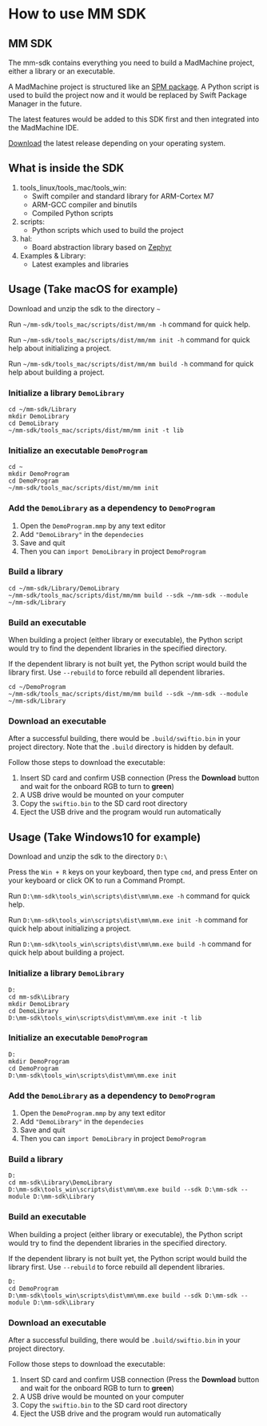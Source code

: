 # How to use MM SDK

## MM SDK

The mm-sdk contains everything you need to build a MadMachine project, either a library or an executable.

A MadMachine project is structured like an [SPM package](https://swift.org/package-manager). A Python script is used to build the project now and it would be replaced by Swift Package Manager in the future.

The latest features would be added to this SDK first and then integrated into the MadMachine IDE.

[Download](https://github.com/madmachineio/mm-sdk) the latest release depending on your operating system.

## What is inside the SDK

1. tools\_linux/tools\_mac/tools\_win:
   * Swift compiler and standard library for ARM-Cortex M7
   * ARM-GCC compiler and binutils
   * Compiled Python scripts
2. scripts:
   * Python scripts which used to build the project
3. hal:
   * Board abstraction library based on [Zephyr](https://github.com/zephyrproject-rtos/zephyr)
4. Examples & Library:
   * Latest examples and libraries

## Usage \(Take macOS for example\)

Download and unzip the sdk to the directory `~`

Run `~/mm-sdk/tools_mac/scripts/dist/mm/mm -h` command for quick help.

Run `~/mm-sdk/tools_mac/scripts/dist/mm/mm init -h` command for quick help about initializing a project.

Run `~/mm-sdk/tools_mac/scripts/dist/mm/mm build -h` command for quick help about building a project.

### Initialize a library `DemoLibrary`

```text
cd ~/mm-sdk/Library
mkdir DemoLibrary
cd DemoLibrary
~/mm-sdk/tools_mac/scripts/dist/mm/mm init -t lib
```

### Initialize an executable `DemoProgram`

```text
cd ~
mkdir DemoProgram
cd DemoProgram
~/mm-sdk/tools_mac/scripts/dist/mm/mm init
```

### Add the `DemoLibrary` as a dependency to `DemoProgram`

1. Open the `DemoProgram.mmp` by any text editor
2. Add `"DemoLibrary"` in the `dependecies`
3. Save and quit
4. Then you can `import DemoLibrary` in project `DemoProgram`

### Build a library

```text
cd ~/mm-sdk/Library/DemoLibrary
~/mm-sdk/tools_mac/scripts/dist/mm/mm build --sdk ~/mm-sdk --module ~/mm-sdk/Library
```

### Build an executable

When building a project \(either library or executable\), the Python script would try to find the dependent libraries in the specified directory.

If the dependent library is not built yet, the Python script would build the library first. Use `--rebuild` to force rebuild all dependent libraries.

```text
cd ~/DemoProgram
~/mm-sdk/tools_mac/scripts/dist/mm/mm build --sdk ~/mm-sdk --module ~/mm-sdk/Library
```

### Download an executable

After a successful building, there would be `.build/swiftio.bin` in your project directory. Note that the `.build` directory is hidden by default.

Follow those steps to download the executable:

1. Insert SD card and confirm USB connection \(Press the **Download** button and wait for the onboard RGB to turn to **green**\)
2. A USB drive would be mounted on your computer
3. Copy the `swiftio.bin` to the SD card root directory
4. Eject the USB drive and the program would run automatically

## Usage \(Take Windows10 for example\)

Download and unzip the sdk to the directory `D:\`

Press the `Win + R` keys on your keyboard, then type `cmd`, and press Enter on your keyboard or click OK to run a Command Prompt.

Run `D:\mm-sdk\tools_win\scripts\dist\mm\mm.exe -h` command for quick help.

Run `D:\mm-sdk\tools_win\scripts\dist\mm\mm.exe init -h` command for quick help about initializing a project.

Run `D:\mm-sdk\tools_win\scripts\dist\mm\mm.exe build -h` command for quick help about building a project.

### Initialize a library `DemoLibrary`

```text
D:
cd mm-sdk\Library
mkdir DemoLibrary
cd DemoLibrary
D:\mm-sdk\tools_win\scripts\dist\mm\mm.exe init -t lib
```

### Initialize an executable `DemoProgram`

```text
D:
mkdir DemoProgram
cd DemoProgram
D:\mm-sdk\tools_win\scripts\dist\mm\mm.exe init
```

### Add the `DemoLibrary` as a dependency to `DemoProgram`

1. Open the `DemoProgram.mmp` by any text editor
2. Add `"DemoLibrary"` in the `dependecies`
3. Save and quit
4. Then you can `import DemoLibrary` in project `DemoProgram`

### Build a library

```text
D:
cd mm-sdk\Library\DemoLibrary
D:\mm-sdk\tools_win\scripts\dist\mm\mm.exe build --sdk D:\mm-sdk --module D:\mm-sdk\Library
```

### Build an executable

When building a project \(either library or executable\), the Python script would try to find the dependent libraries in the specified directory.

If the dependent library is not built yet, the Python script would build the library first. Use `--rebuild` to force rebuild all dependent libraries.

```text
D:
cd DemoProgram
D:\mm-sdk\tools_win\scripts\dist\mm\mm.exe build --sdk D:\mm-sdk --module D:\mm-sdk\Library
```

### Download an executable

After a successful building, there would be `.build/swiftio.bin` in your project directory.

Follow those steps to download the executable:

1. Insert SD card and confirm USB connection \(Press the **Download** button and wait for the onboard RGB to turn to **green**\)
2. A USB drive would be mounted on your computer
3. Copy the `swiftio.bin` to the SD card root directory
4. Eject the USB drive and the program would run automatically

